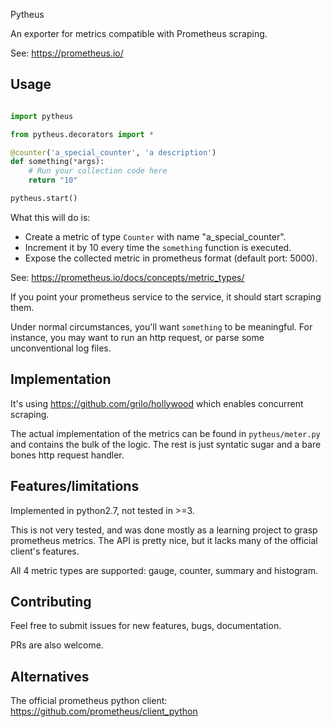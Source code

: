 Pytheus

An exporter for metrics compatible with Prometheus scraping.

See: https://prometheus.io/

## Usage

```python

import pytheus

from pytheus.decorators import *

@counter('a_special_counter', 'a description')
def something(*args):
    # Run your collection code here
    return "10"

pytheus.start()
```

What this will do is:
  - Create a metric of type `Counter` with name "a_special_counter".
  - Increment it by 10 every time the `something` function is executed.
  - Expose the collected metric in prometheus format (default port: 5000).

See: https://prometheus.io/docs/concepts/metric_types/

If you point your prometheus service to the service, it should start
scraping them.

Under normal circumstances, you'll want `something` to be meaningful. For
instance, you may want to run an http request, or parse some unconventional
log files.

## Implementation

It's using https://github.com/grilo/hollywood which enables concurrent scraping.

The actual implementation of the metrics can be found in `pytheus/meter.py` and
contains the bulk of the logic. The rest is just syntatic sugar and a bare bones
http request handler.

## Features/limitations

Implemented in python2.7, not tested in >=3.

This is not very tested, and was done mostly as a learning project to grasp
prometheus metrics. The API is pretty nice, but it lacks many of the official
client's features.

All 4 metric types are supported: gauge, counter, summary and histogram.

## Contributing

Feel free to submit issues for new features, bugs, documentation.

PRs are also welcome.

## Alternatives

The official prometheus python client: https://github.com/prometheus/client_python
